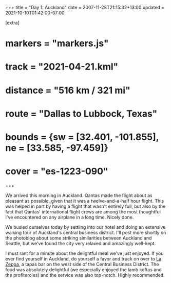 +++
title = "Day 1: Auckland"
date = 2007-11-28T21:15:32+13:00
updated = 2021-10-10T01:42:00-07:00

[extra]
# markers = "markers.js"
# track = "2021-04-21.kml"
# distance = "516 km / 321 mi"
# route = "Dallas to Lubbock, Texas"
# bounds = {sw = [32.401, -101.855], ne = [33.585, -97.459]}
# cover = "es-1223-090"
+++

We arrived this morning in Auckland. Qantas made the flight about as pleasant as possible, given that it was a twelve-and-a-half hour flight. This was helped in part by having a flight that wasn't entirely full, but also by the fact that Qantas' international flight crews are among the most thoughtful I've encountered on any airplane in a long time. Nicely done.

<!-- more -->

We busied ourselves today by settling into our hotel and doing an extensive walking tour of Auckland's central business district. I'll post more shortly on the photoblog about some striking similarities between Auckland and Seattle, but we've found the city very relaxed and amazingly well-kept.

I must rant for a minute about the delightful meal we've just enjoyed. If you ever find yourself in Auckland, do yourself a favor and truck on over to [La Zeppa](https://www.lazeppa.co.nz), a tapas bar on the west side of the Central Business District. The food was absolutely delightful (we especially enjoyed the lamb koftas and the profiteroles) and the service was also top-notch. Highly recommended.

